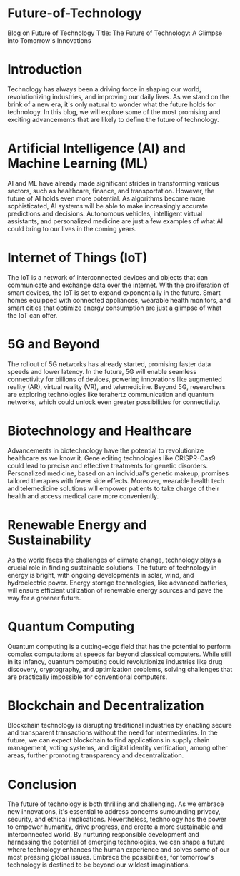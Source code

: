# Future-of-Technology
Blog on Future of Technology
Title: The Future of Technology: A Glimpse into Tomorrow's Innovations

# Introduction

Technology has always been a driving force in shaping our world, revolutionizing industries, and improving our daily lives. As we stand on the brink of a new era, it's only natural to wonder what the future holds for technology. In this blog, we will explore some of the most promising and exciting advancements that are likely to define the future of technology.

# Artificial Intelligence (AI) and Machine Learning (ML)
AI and ML have already made significant strides in transforming various sectors, such as healthcare, finance, and transportation. However, the future of AI holds even more potential. As algorithms become more sophisticated, AI systems will be able to make increasingly accurate predictions and decisions. Autonomous vehicles, intelligent virtual assistants, and personalized medicine are just a few examples of what AI could bring to our lives in the coming years.

# Internet of Things (IoT)
The IoT is a network of interconnected devices and objects that can communicate and exchange data over the internet. With the proliferation of smart devices, the IoT is set to expand exponentially in the future. Smart homes equipped with connected appliances, wearable health monitors, and smart cities that optimize energy consumption are just a glimpse of what the IoT can offer.

# 5G and Beyond
The rollout of 5G networks has already started, promising faster data speeds and lower latency. In the future, 5G will enable seamless connectivity for billions of devices, powering innovations like augmented reality (AR), virtual reality (VR), and telemedicine. Beyond 5G, researchers are exploring technologies like terahertz communication and quantum networks, which could unlock even greater possibilities for connectivity.

# Biotechnology and Healthcare
Advancements in biotechnology have the potential to revolutionize healthcare as we know it. Gene editing technologies like CRISPR-Cas9 could lead to precise and effective treatments for genetic disorders. Personalized medicine, based on an individual's genetic makeup, promises tailored therapies with fewer side effects. Moreover, wearable health tech and telemedicine solutions will empower patients to take charge of their health and access medical care more conveniently.

# Renewable Energy and Sustainability
As the world faces the challenges of climate change, technology plays a crucial role in finding sustainable solutions. The future of technology in energy is bright, with ongoing developments in solar, wind, and hydroelectric power. Energy storage technologies, like advanced batteries, will ensure efficient utilization of renewable energy sources and pave the way for a greener future.

# Quantum Computing
Quantum computing is a cutting-edge field that has the potential to perform complex computations at speeds far beyond classical computers. While still in its infancy, quantum computing could revolutionize industries like drug discovery, cryptography, and optimization problems, solving challenges that are practically impossible for conventional computers.

# Blockchain and Decentralization
Blockchain technology is disrupting traditional industries by enabling secure and transparent transactions without the need for intermediaries. In the future, we can expect blockchain to find applications in supply chain management, voting systems, and digital identity verification, among other areas, further promoting transparency and decentralization.

# Conclusion

The future of technology is both thrilling and challenging. As we embrace new innovations, it's essential to address concerns surrounding privacy, security, and ethical implications. Nevertheless, technology has the power to empower humanity, drive progress, and create a more sustainable and interconnected world. By nurturing responsible development and harnessing the potential of emerging technologies, we can shape a future where technology enhances the human experience and solves some of our most pressing global issues. Embrace the possibilities, for tomorrow's technology is destined to be beyond our wildest imaginations.





